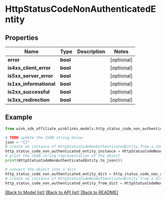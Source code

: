 # HttpStatusCodeNonAuthenticatedEntity


## Properties

Name | Type | Description | Notes
------------ | ------------- | ------------- | -------------
**error** | **bool** |  | [optional] 
**is4xx_client_error** | **bool** |  | [optional] 
**is5xx_server_error** | **bool** |  | [optional] 
**is1xx_informational** | **bool** |  | [optional] 
**is2xx_successful** | **bool** |  | [optional] 
**is3xx_redirection** | **bool** |  | [optional] 

## Example

```python
from wink_sdk_affiliate_winklinks.models.http_status_code_non_authenticated_entity import HttpStatusCodeNonAuthenticatedEntity

# TODO update the JSON string below
json = "{}"
# create an instance of HttpStatusCodeNonAuthenticatedEntity from a JSON string
http_status_code_non_authenticated_entity_instance = HttpStatusCodeNonAuthenticatedEntity.from_json(json)
# print the JSON string representation of the object
print(HttpStatusCodeNonAuthenticatedEntity.to_json())

# convert the object into a dict
http_status_code_non_authenticated_entity_dict = http_status_code_non_authenticated_entity_instance.to_dict()
# create an instance of HttpStatusCodeNonAuthenticatedEntity from a dict
http_status_code_non_authenticated_entity_from_dict = HttpStatusCodeNonAuthenticatedEntity.from_dict(http_status_code_non_authenticated_entity_dict)
```
[[Back to Model list]](../README.md#documentation-for-models) [[Back to API list]](../README.md#documentation-for-api-endpoints) [[Back to README]](../README.md)


